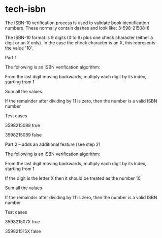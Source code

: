 # tech-isbn

The ISBN-10 verification process is used to validate book identification numbers. These normally contain dashes and look like: 3-598-21508-8 

 

The ISBN-10 format is 9 digits (0 to 9) plus one check character (either a digit or an X only). In the case the check character is an X, this represents the value '10'.  

 

Part 1 

 

The following is an ISBN verification algorithm: 

From the last digit moving backwards, multiply each digit by its index, starting from 1  

Sum all the values 

If the remainder after dividing by 11 is zero, then the number is a valid ISBN number 

 

Test cases  

3598215088 true  

3598215089 false 

 

Part 2 – adds an additional feature (see step 2) 

 

The following is an ISBN verification algorithm: 

From the last digit moving backwards, multiply each digit by its index, starting from 1  

If the digit is the letter X then it should be treated as the number 10 

Sum all the values 

If the remainder after dividing by 11 is zero, then the number is a valid ISBN number 

 

Test cases  

359821507X true 

359821515X false 
